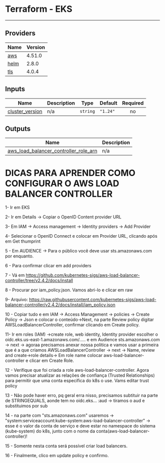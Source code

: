 # Terraform - EKS

---

## Providers

| Name | Version |
|------|---------|
| <a name="provider_aws"></a> [aws](#provider\_aws) | 4.51.0 |
| <a name="provider_helm"></a> [helm](#provider\_helm) | 2.8.0 |
| <a name="provider_tls"></a> [tls](#provider\_tls) | 4.0.4 |

## Inputs

| Name | Description | Type | Default | Required |
|------|-------------|------|---------|:--------:|
| <a name="input_cluster_version"></a> [cluster\_version](#input\_cluster\_version) | n/a | `string` | `"1.24"` | no |

## Outputs

| Name | Description |
|------|-------------|
| <a name="output_aws_load_balancer_controller_role_arn"></a> [aws\_load\_balancer\_controller\_role\_arn](#output\_aws\_load\_balancer\_controller\_role\_arn) | n/a |


# DICAS PARA APRENDER COMO CONFIGURAR O AWS LOAD BALANCER CONTROLLER
1- Ir em EKS

2- Ir em Details -> Copiar o OpenID Content provider URL

3- Em IAM -> Access management -> Identity providers -> Add Provider

4- Selecionar o OpenID Connect e colocar em Provider URL, clicando após em Get thumprint

5 - Em AUDIENCE -> Para o público você deve usar sts.amazonaws.com por enquanto.

6 - Para confirmar clicar em add providers

7 - Vá em <https://github.com/kubernetes-sigs/aws-load-balancer-controller/tree/v2.4.2/docs/install>

8 - Procurar por iam_policy.json. Vamos abri-lo e clicar em raw

9- Arquivo: <https://raw.githubusercontent.com/kubernetes-sigs/aws-load-balancer-controller/v2.4.2/docs/install/iam_policy.json>

10 - Copiar tudo e em IAM -> Access Management -> policies -> Create Policy -> Json e colocar o conteúdo->Next, na parte Review policy digitar AWSLoadBalancerController, confirmar clicando em Create policy.

11- Ir em roles (IAM) ->create role, web identity, Identity provider escolher o oidc.eks.us-east-1.amazonaws.com/..... e em Audience sts.amazonaws.com -> next -> agoraa precisamos anexar nossa politica e vamos usar a primeira que é a que criamos AWSLoadBalancerController -> next -> Name, review and create->role details-> Em role name colocar aws-load-balancer-controller e clicar em Create Role.

12 - Verifique que foi criada a role aws-load-balancer-controller. Agora vamos precisar atualizar as relações de confiança (Trusted Relationships) para permitir que uma conta específica do k8s o use. Vams editar trust policy

13 - Não pode haver erro, pq geral erra nisso, precisamos subtituir na parte de STRINGEQUALS, aonde tem no oidc.eks... :aud -> tiramos o aud e substituimos por sub

14 - na parte com "sts.amazonaws.com" usaremos -> "system:serviceaccount:kube-system:aws-load-balancer-controller" -> esse é o valor da conta de serviço e deve estar no namespace do sistema (kube-system) do k8s, junto com o nome da conta(aws-load-balancer-controller)!

15 - Somente nesta conta será possível criar load balancers.

16 - Finalmente, clico em update policy e confirmo.
